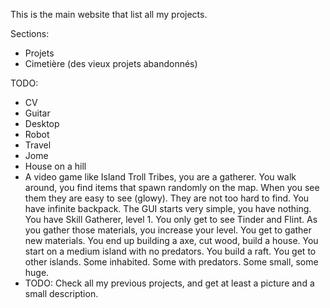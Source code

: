 This is the main website that list all my projects.

Sections:
- Projets
- Cimetière (des vieux projets abandonnés)

TODO:
- CV
- Guitar
- Desktop
- Robot
- Travel
- Jome
- House on a hill
- A video game like Island Troll Tribes, you are a gatherer. You walk around, you find items that spawn randomly on the map. When you see them they are easy to see (glowy). They are not too hard to find. You have infinite backpack. The GUI starts very simple, you have nothing. You have Skill Gatherer, level 1. You only get to see Tinder and Flint. As you gather those materials, you increase your level. You get to gather new materials. You end up building a axe, cut wood, build a house. You start on a medium island with no predators. You build a raft. You get to other islands. Some inhabited. Some with predators. Some small, some huge.
- TODO: Check all my previous projects, and get at least a picture and a small description.
